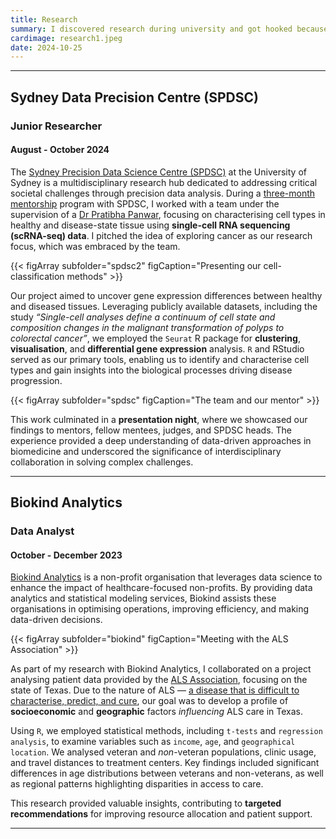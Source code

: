 ```yaml
---
title: Research
summary: I discovered research during university and got hooked because it let me apply what I was learning in a meaningful way. A family history of cancer and unpredictable diseases sparked my curiosity, driving me to explore data science in medicine.
cardimage: research1.jpeg
date: 2024-10-25
---
```


---------------------------------------------------------------------------------------------------------------------

## Sydney Data Precision Centre (SPDSC)
### Junior Researcher
#### August - October 2024

The [Sydney Precision Data Science Centre (SPDSC)](https://www.sydney.edu.au/science/our-research/research-centres/sydney-precision-data-science-centre.html) at the University of Sydney is a multidisciplinary research hub dedicated to addressing critical societal challenges through precision data analysis. During a <ins>three-month mentorship</ins> program with SPDSC, I worked with a team under the supervision of a [Dr Pratibha Panwar](https://www.sydney.edu.au/science/about/our-people/academic-staff/pratibha-panwar.html#collapseprofileresearchinterest), focusing on characterising cell types in healthy and disease-state tissue using **single-cell RNA sequencing (scRNA-seq) data**. I pitched the idea of exploring cancer as our research focus, which was embraced by the team.

{{< figArray subfolder="spdsc2" figCaption="Presenting our cell-classification methods" >}}

Our project aimed to uncover gene expression differences between healthy and diseased tissues. Leveraging publicly available datasets, including the study *“Single-cell analyses define a continuum of cell state and composition changes in the malignant transformation of polyps to colorectal cancer”*, we employed the `Seurat` R package for **clustering**, **visualisation**, and **differential gene expression** analysis. `R` and RStudio served as our primary tools, enabling us to identify and characterise cell types and gain insights into the biological processes driving disease progression.

{{< figArray subfolder="spdsc" figCaption="The team and our mentor" >}}

This work culminated in a **presentation night**, where we showcased our findings to mentors, fellow mentees, judges, and SPDSC heads. The experience provided a deep understanding of data-driven approaches in biomedicine and underscored the significance of interdisciplinary collaboration in solving complex challenges.

---------------------------------------------------------------------------------------------------------------------

## Biokind Analytics
### Data Analyst
#### October - December 2023

[Biokind Analytics](https://www.biokind.org/) is a non-profit organisation that leverages data science to enhance the impact of healthcare-focused non-profits. By providing data analytics and statistical modeling services, Biokind assists these organisations in optimising operations, improving efficiency, and making data-driven decisions. 

{{< figArray subfolder="biokind" figCaption="Meeting with the ALS Association" >}}

As part of my research with Biokind Analytics, I collaborated on a project analysing patient data provided by the [ALS Association](https://www.als.org/support/states/texas), focusing on the state of Texas. Due to the nature of ALS — <ins>a disease that is difficult to characterise, predict, and cure</ins>, our goal was to develop a profile of **socioeconomic** and **geographic** factors *influencing* ALS care in Texas.

Using `R`, we employed statistical methods, including `t-tests` and `regression analysis`, to examine variables such as `income`, `age`, and `geographical location`. We analysed veteran and *non*-veteran populations, clinic usage, and travel distances to treatment centers. Key findings included significant differences in age distributions between veterans and non-veterans, as well as regional patterns highlighting disparities in access to care.

This research provided valuable insights, contributing to **targeted recommendations** for improving resource allocation and patient support.



---------------------------------------------------------------------------------------------------------------------